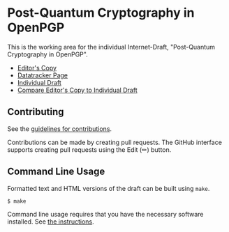 # Post-Quantum Cryptography in OpenPGP

This is the working area for the individual Internet-Draft, "Post-Quantum Cryptography in OpenPGP".

* [Editor's Copy](https://openpgp-pqc.github.io/draft-openpgp-pqc/#go.draft-wussler-pqc-openpgp.html)
* [Datatracker Page](https://datatracker.ietf.org/doc/draft-ietf-openpgp-pqc)
* [Individual Draft](https://datatracker.ietf.org/doc/html/draft-ietf-openpgp-pqc)
* [Compare Editor's Copy to Individual Draft](https://openpgp-pqc.github.io/draft-openpgp-pqc/#go.draft-wussler-openpgp-pqc.diff)


## Contributing

See the
[guidelines for contributions](https://github.com/openpgp-pqc/draft-openpgp-pqc/blob/main/CONTRIBUTING.md).

Contributions can be made by creating pull requests.
The GitHub interface supports creating pull requests using the Edit (✏) button.


## Command Line Usage

Formatted text and HTML versions of the draft can be built using `make`.

```sh
$ make
```

Command line usage requires that you have the necessary software installed.  See
[the instructions](https://github.com/martinthomson/i-d-template/blob/main/doc/SETUP.md).
